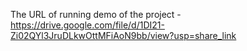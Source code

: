 The URL of running demo of the project - https://drive.google.com/file/d/1DI21-Zi02QYl3JruDLkwOttMFiAoN9bb/view?usp=share_link
